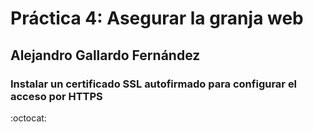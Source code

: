 # Práctica 4: Asegurar la granja web
## Alejandro Gallardo Fernández

### Instalar un certificado SSL autofirmado para configurar el acceso por HTTPS
:octocat:
